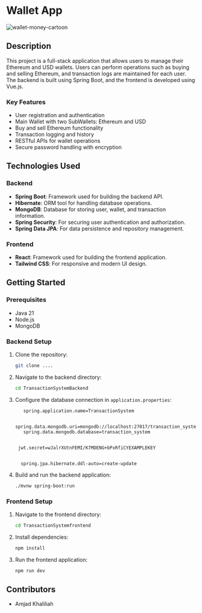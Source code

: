 # Wallet App

![wallet-money-cartoon](https://github.com/user-attachments/assets/3818ae7a-06c7-4dc3-aad2-d7f0acc3b0a1)

## Description

This project is a full-stack application that allows users to manage their Ethereum and USD wallets. Users can perform operations such as buying and selling Ethereum, and transaction logs are maintained for each user. The backend is built using Spring Boot, and the frontend is developed using Vue.js.

### Key Features
- User registration and authentication
- Main Wallet with two SubWallets: Ethereum and USD
- Buy and sell Ethereum functionality
- Transaction logging and history
- RESTful APIs for wallet operations
- Secure password handling with encryption

## Technologies Used

### Backend
- **Spring Boot**: Framework used for building the backend API.
- **Hibernate**: ORM tool for handling database operations.
- **MongoDB**: Database for storing user, wallet, and transaction information.
- **Spring Security**: For securing user authentication and authorization.
- **Spring Data JPA**: For data persistence and repository management.

### Frontend
- **React**: Framework used for building the frontend application.
- **Tailwind CSS**: For responsive and modern UI design.

## Getting Started

### Prerequisites
- Java 21
- Node.js
- MongoDB

### Backend Setup

1. Clone the repository:
    ```sh
    git clone ....
    ```
2. Navigate to the backend directory:
    ```sh
    cd TransactionSystemBackend
    ```
3. Configure the database connection in `application.properties`:
    ```properties
       spring.application.name=TransactionSystem

       spring.data.mongodb.uri=mongodb://localhost:27017/transaction_system
       spring.data.mongodb.database=transaction_system


     jwt.secret=wJalrXUtnFEMI/K7MDENG+bPxRfiCYEXAMPLEKEY


      spring.jpa.hibernate.ddl-auto=create-update
    ```
4. Build and run the backend application:
    ```sh
    ./mvnw spring-boot:run
    ```

### Frontend Setup

1. Navigate to the frontend directory:
    ```sh
    cd TransactionSystemfrontend
    ```
2. Install dependencies:
    ```sh
    npm install
    ```
3. Run the frontend application:
    ```sh
    npm run dev
    ```

## Contributors

- Amjad Khaliliah


